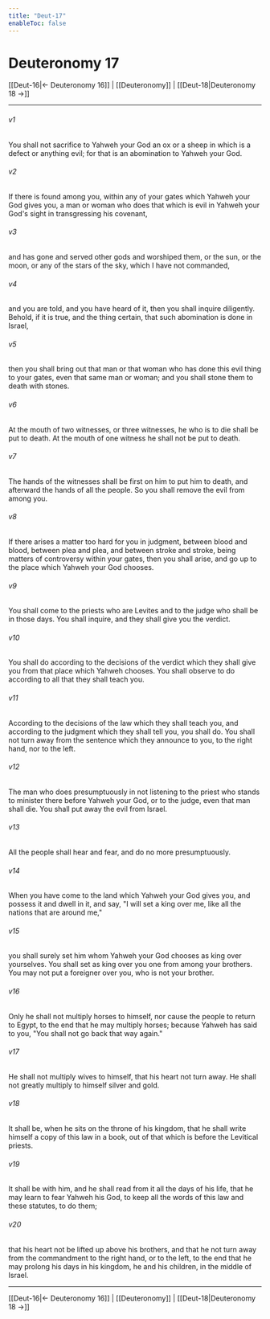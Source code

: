 ```yaml
---
title: "Deut-17"
enableToc: false
---
```

# Deuteronomy 17

[[Deut-16|← Deuteronomy 16]] | [[Deuteronomy]] | [[Deut-18|Deuteronomy 18 →]]
***



###### v1 
You shall not sacrifice to Yahweh your God an ox or a sheep in which is a defect or anything evil; for that is an abomination to Yahweh your God. 

###### v2 
If there is found among you, within any of your gates which Yahweh your God gives you, a man or woman who does that which is evil in Yahweh your God's sight in transgressing his covenant, 

###### v3 
and has gone and served other gods and worshiped them, or the sun, or the moon, or any of the stars of the sky, which I have not commanded, 

###### v4 
and you are told, and you have heard of it, then you shall inquire diligently. Behold, if it is true, and the thing certain, that such abomination is done in Israel, 

###### v5 
then you shall bring out that man or that woman who has done this evil thing to your gates, even that same man or woman; and you shall stone them to death with stones. 

###### v6 
At the mouth of two witnesses, or three witnesses, he who is to die shall be put to death. At the mouth of one witness he shall not be put to death. 

###### v7 
The hands of the witnesses shall be first on him to put him to death, and afterward the hands of all the people. So you shall remove the evil from among you. 

###### v8 
If there arises a matter too hard for you in judgment, between blood and blood, between plea and plea, and between stroke and stroke, being matters of controversy within your gates, then you shall arise, and go up to the place which Yahweh your God chooses. 

###### v9 
You shall come to the priests who are Levites and to the judge who shall be in those days. You shall inquire, and they shall give you the verdict. 

###### v10 
You shall do according to the decisions of the verdict which they shall give you from that place which Yahweh chooses. You shall observe to do according to all that they shall teach you. 

###### v11 
According to the decisions of the law which they shall teach you, and according to the judgment which they shall tell you, you shall do. You shall not turn away from the sentence which they announce to you, to the right hand, nor to the left. 

###### v12 
The man who does presumptuously in not listening to the priest who stands to minister there before Yahweh your God, or to the judge, even that man shall die. You shall put away the evil from Israel. 

###### v13 
All the people shall hear and fear, and do no more presumptuously. 

###### v14 
When you have come to the land which Yahweh your God gives you, and possess it and dwell in it, and say, "I will set a king over me, like all the nations that are around me," 

###### v15 
you shall surely set him whom Yahweh your God chooses as king over yourselves. You shall set as king over you one from among your brothers. You may not put a foreigner over you, who is not your brother. 

###### v16 
Only he shall not multiply horses to himself, nor cause the people to return to Egypt, to the end that he may multiply horses; because Yahweh has said to you, "You shall not go back that way again." 

###### v17 
He shall not multiply wives to himself, that his heart not turn away. He shall not greatly multiply to himself silver and gold. 

###### v18 
It shall be, when he sits on the throne of his kingdom, that he shall write himself a copy of this law in a book, out of that which is before the Levitical priests. 

###### v19 
It shall be with him, and he shall read from it all the days of his life, that he may learn to fear Yahweh his God, to keep all the words of this law and these statutes, to do them; 

###### v20 
that his heart not be lifted up above his brothers, and that he not turn away from the commandment to the right hand, or to the left, to the end that he may prolong his days in his kingdom, he and his children, in the middle of Israel.

***
[[Deut-16|← Deuteronomy 16]] | [[Deuteronomy]] | [[Deut-18|Deuteronomy 18 →]]
